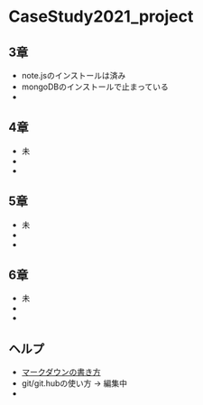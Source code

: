 # CaseStudy2021_project
## 3章
- note.jsのインストールは済み
- mongoDBのインストールで止まっている
-

## 4章
- 未
- 
- 

## 5章
- 未
-
-

## 6章
- 未
- 
- 

## ヘルプ
- [マークダウンの書き方](https://qiita.com/Minalinsky_1911/items/b684cfabe0f2fde0c67b)
- git/git.hubの使い方 -> 編集中
-


